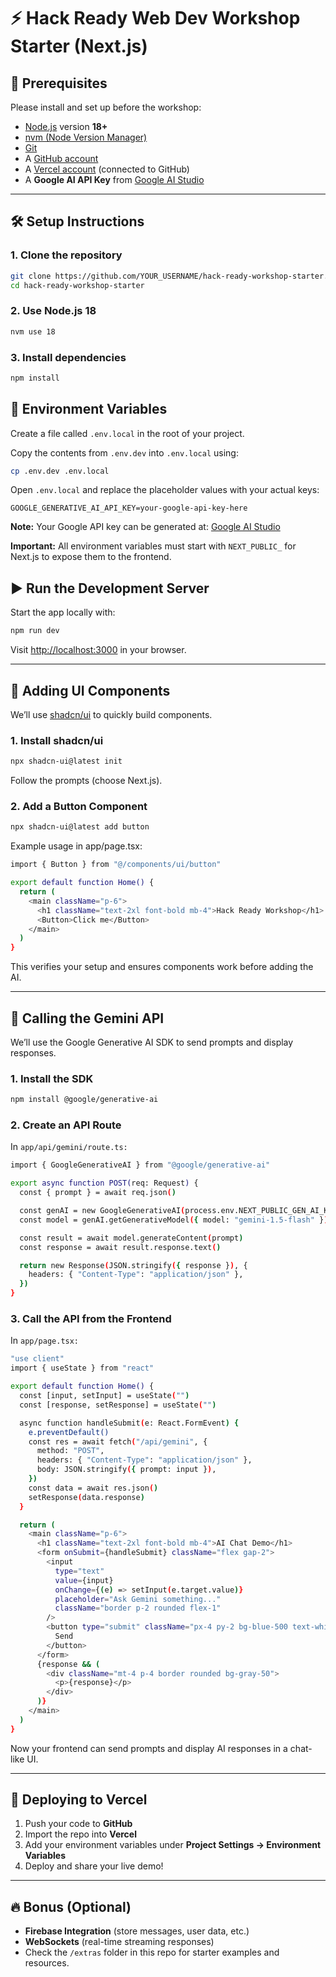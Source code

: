 # ⚡ Hack Ready Web Dev Workshop Starter (Next.js)

## 🧰 Prerequisites

Please install and set up before the workshop:  
- [Node.js](https://nodejs.org/) version **18+**
- [nvm (Node Version Manager)](https://github.com/nvm-sh/nvm)
- [Git](https://git-scm.com/)
- A [GitHub account](https://github.com/)
- A [Vercel account](https://vercel.com/) (connected to GitHub)
- A **Google AI API Key** from [Google AI Studio](https://aistudio.google.com/app/apikey)

---

## 🛠️ Setup Instructions

### 1. Clone the repository

```bash
git clone https://github.com/YOUR_USERNAME/hack-ready-workshop-starter.git
cd hack-ready-workshop-starter
```

### 2. Use Node.js 18

```bash
nvm use 18
```

### 3. Install dependencies

```bash
npm install
```

## 🔐 Environment Variables

Create a file called `.env.local` in the root of your project.

Copy the contents from `.env.dev` into `.env.local` using:

```bash
cp .env.dev .env.local
```

Open `.env.local` and replace the placeholder values with your actual keys:

```env
GOOGLE_GENERATIVE_AI_API_KEY=your-google-api-key-here
```

**Note:** Your Google API key can be generated at: [Google AI Studio](https://aistudio.google.com/)

**Important:** All environment variables must start with `NEXT_PUBLIC_` for Next.js to expose them to the frontend.

## ▶️ Run the Development Server

Start the app locally with:

```bash
npm run dev
```

Visit [http://localhost:3000](http://localhost:3000) in your browser.

---

## 🎨 Adding UI Components

We’ll use [shadcn/ui](https://ui.shadcn.com/) to quickly build components.

### 1. Install shadcn/ui

```bash
npx shadcn-ui@latest init
```

Follow the prompts (choose Next.js).

### 2. Add a Button Component

```bash
npx shadcn-ui@latest add button
```

Example usage in app/page.tsx:

```bash
import { Button } from "@/components/ui/button"

export default function Home() {
  return (
    <main className="p-6">
      <h1 className="text-2xl font-bold mb-4">Hack Ready Workshop</h1>
      <Button>Click me</Button>
    </main>
  )
}
```

This verifies your setup and ensures components work before adding the AI.

---

## 🤖 Calling the Gemini API

We’ll use the Google Generative AI SDK to send prompts and display responses.

### 1. Install the SDK

```bash
npm install @google/generative-ai
```

### 2. Create an API Route

In `app/api/gemini/route.ts:`

```bash
import { GoogleGenerativeAI } from "@google/generative-ai"

export async function POST(req: Request) {
  const { prompt } = await req.json()

  const genAI = new GoogleGenerativeAI(process.env.NEXT_PUBLIC_GEN_AI_KEY!)
  const model = genAI.getGenerativeModel({ model: "gemini-1.5-flash" })

  const result = await model.generateContent(prompt)
  const response = await result.response.text()

  return new Response(JSON.stringify({ response }), {
    headers: { "Content-Type": "application/json" },
  })
}
```

### 3. Call the API from the Frontend

In `app/page.tsx:`

```bash
"use client"
import { useState } from "react"

export default function Home() {
  const [input, setInput] = useState("")
  const [response, setResponse] = useState("")

  async function handleSubmit(e: React.FormEvent) {
    e.preventDefault()
    const res = await fetch("/api/gemini", {
      method: "POST",
      headers: { "Content-Type": "application/json" },
      body: JSON.stringify({ prompt: input }),
    })
    const data = await res.json()
    setResponse(data.response)
  }

  return (
    <main className="p-6">
      <h1 className="text-2xl font-bold mb-4">AI Chat Demo</h1>
      <form onSubmit={handleSubmit} className="flex gap-2">
        <input
          type="text"
          value={input}
          onChange={(e) => setInput(e.target.value)}
          placeholder="Ask Gemini something..."
          className="border p-2 rounded flex-1"
        />
        <button type="submit" className="px-4 py-2 bg-blue-500 text-white rounded">
          Send
        </button>
      </form>
      {response && (
        <div className="mt-4 p-4 border rounded bg-gray-50">
          <p>{response}</p>
        </div>
      )}
    </main>
  )
}
```

Now your frontend can send prompts and display AI responses in a chat-like UI.

---

## 🚀 Deploying to Vercel

1. Push your code to **GitHub**  
2. Import the repo into **Vercel**  
3. Add your environment variables under **Project Settings → Environment Variables**  
4. Deploy and share your live demo!  

---

## 🔥 Bonus (Optional)

- **Firebase Integration** (store messages, user data, etc.)  
- **WebSockets** (real-time streaming responses)  
- Check the `/extras` folder in this repo for starter examples and resources.  

